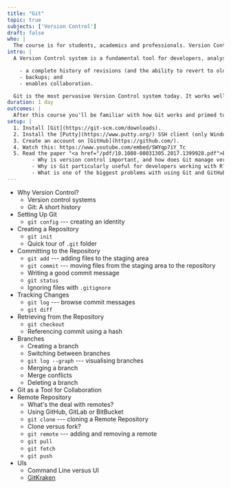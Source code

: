 ```yaml
---
title: "Git"
topic: true
subjects: ['Version Control']
draft: false
who: |
  The course is for students, academics and professionals. Version Control is not just for developers. It's an indispensable tool for anybody who creates content on a computer (for example, source code, documents, presentations or web sites). It also facilitates collaboration between mutliple people working on the same set of files.
intro: |
  A Version Control system is a fundamental tool for developers, analysts and reseachers. It provides the following benefits:

    - a complete history of revisions (and the ability to revert to older versions);
    - backups; and
    - enables collaboration.

  Git is the most pervasive Version Control system today. It works well on all projects, from a few files and a single developer to thousands of files and hundreds of developers.
duration: 1 day
outcomes: |
  After this course you'll be familiar with how Git works and primed to start using it on your own projects.
setup: |
  1. Install [Git](https://git-scm.com/downloads).
  2. Install the [Putty](https://www.putty.org/) SSH client (only Windows users).
  3. Create an account on [GitHub](https://github.com/).
  4. Watch this: https://www.youtube.com/embed/SWYqp7iY_Tc
  5. Read the paper "<a href="/pdf/10.1080-00031305.2017.1399928.pdf">Excuse me, do you have a moment to talk about version control?</a>" by Jennifer Bryan.
        - Why is version control important, and how does Git manage version control?
        - Why is Git particularly useful for developers working with R?
        - What is one of the biggest problems with using Git and GitHub for collaboration?
---
```


- Why Version Control?
	- Version control systems
	- Git: A short history
- Setting Up Git
	- `git config` --- creating an identity
- Creating a Repository
	- `git init`
	- Quick tour of `.git` folder
- Committing to the Repository
	- `git add` --- adding files to the staging area
	- `git commit` --- moving files from the staging area to the repository
	- Writing a good commit message
	- `git status`
	- Ignoring files with `.gitignore`
- Tracking Changes
	- `git log` --- browse commit messages
	- `git diff`
- Retrieving from the Repository
	- `git checkout`
	- Referencing commit using a hash
- Branches
	- Creating a branch
	- Switching between branches
	- `git log --graph` --- visualising branches
	- Merging a branch
	- Merge conflicts
	- Deleting a branch
- Git as a Tool for Collaboration
- Remote Repository
	- What's the deal with remotes?
	- Using GitHub, GitLab or BitBucket
	- `git clone` --- cloning a Remote Repository
	- Clone versus fork?
	- `git remote` --- adding and removing a remote
	- `git pull`
	- `git fetch`
	- `git push`
- UIs
	- Command Line versus UI
	- [GitKraken](https://www.gitkraken.com/)
